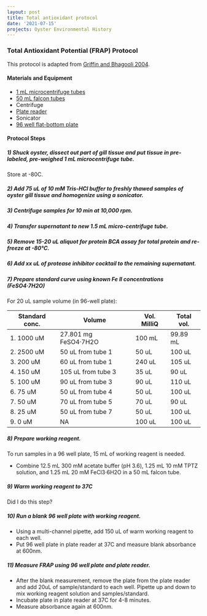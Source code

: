 ```yaml
---
layout: post
title: Total antioxidant protocol
date: '2021-07-15'
projects: Oyster Environmental History  
---
```


### Total Antioxidant Potential (FRAP) Protocol 

This protocol is adapted from [Griffin and Bhagooli 2004](https://www.sciencedirect.com/science/article/pii/S002209810300515X?casa_token=AfLDqurMV9MAAAAA:5JBuNauuMbQJfZTkLZ1HtAsWqqoEBSTz4sp9jG4jPf1bkw_jq65WZ_2NbFe_JlgK44rVrPF2mg). 

#### Materials and Equipment 
- [1 mL microcentrifuge tubes](https://www.thomassci.com/scientific-supplies/1-Ml-Microcentrifuge-Tube)
- [50 mL falcon tubes](https://www.fishersci.com/shop/products/falcon-50ml-conical-centrifuge-tubes-2/p-193321)
- Centrifuge
- [Plate reader](https://www.moleculardevices.com/products/microplate-readers/multi-mode-readers/spectramax-id3-id5-readers#gref)
- Sonicator
- [96 well flat-bottom plate](https://ecatalog.corning.com/life-sciences/b2c/US/en/Microplates/Assay-Microplates/96-Well-Microplates/Corning®-96-well-Clear-Polystyrene-Microplates/p/3370)

#### Protocol Steps 

##### 1) Shuck oyster, dissect out part of gill tissue and put tissue in pre-labeled, pre-weighed 1 mL microcentrifuge tube.

Store at -80C. 

##### 2) Add 75 uL of 10 mM Tris-HCl buffer to freshly thawed samples of oyster gill tissue and homogenize using a sonicator. 

##### 3) Centrifuge samples for 10 min at 10,000 rpm. 

##### 4) Transfer supernatant to new 1.5 mL micro-centrifuge tube.

##### 5) Remove 15-20 uL aliquot for protein BCA assay for total protein and re-freeze at -80°C.

##### 6) Add xx uL of protease inhibitor cocktail to the remaining supernatant. 

##### 7) Prepare standard curve using known Fe II concentrations (FeSO4·7H2O)

For 20 uL sample volume (in 96-well plate): 

| Standard conc.  | Volume | Vol. MilliQ | Total vol.
| ------------- | ------------- | ------------- | ------------- | 
1. 1000 uM |	27.801 mg FeSO4·7H2O | 100 mL	| 99.89 mL
2. 2500 uM | 50 uL from tube 1 | 50 uL | 100 uL
3. 200 uM | 60 uL from tube 1	| 240 uL | 105 uL
4. 150 uM	 | 105 uL from tube 3 | 35 uL | 90 uL
5. 100 uM	| 90 uL from tube 3 | 90 uL | 110 uL
6. 75 uM | 50 uL from tube 4 | 50 uL | 100 uL
7. 50 uM	| 70 uL from tube 5| 70 uL | 90 uL
8. 25 uM | 50 uL from tube 7 | 50 uL | 100 uL
9.  0 uM | NA	 | 100 uL | 100 uL

##### 8) Prepare working reagent.  

To run samples in a 96 well plate, 15 mL of working reagent is needed. 

- Combine 12.5 mL 300 mM acetate buffer (pH 3.6), 1.25 mL 10 mM TPTZ solution, and 1.25 mL 20 mM FeCl3·6H2O in a 50 mL falcon tube. 

##### 9) Warm working reagent to 37C 

Did I do this step?

##### 10) Run a blank 96 well plate with working reagent. 
- Using a multi-channel pipette, add 150 uL of warm working reagent to each well. 
- Put 96 well plate in plate reader at 37C and measure blank absorbance at 600nm. 

##### 11) Measure FRAP using 96 well plate and plate reader. 

- After the blank measurement, remove the plate from the plate reader and add 20uL of sample/standard to each well. Pipette up and down to mix working reagent solution and samples/standard. 
- Incubate plate in plate reader at 37C for 4-8 minutes. 
- Measure absorbance again at 600nm. 



